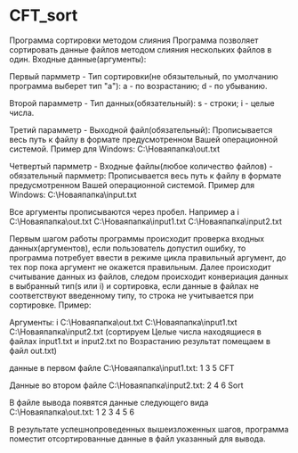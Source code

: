 # CFT_sort
Программа сортировки методом слияния
Программа позволяет сортировать данные файлов методом слияния нескольких файлов в один.
Входные данные(аргументы):

Первый пармметр - Тип сортировки(не обязытельный, по умолчанию программа выберет тип "а"):
a - по возрастанию;
d - по убыванию.

Второй парамметр - Тип данных(обязательный):
s - строки;
i - целые числа.

Третий парамметр - Выходной файл(обязательный):
Прописывается весь путь к файлу в формате предусмотренном Вашей операционной системой.
Пример для Windows: C:\Новаяпапка\out.txt

Четвертый пармметр - Входные файлы(любое количество файлов) - обязательный пармметр:
Прописывается весь путь к файлу в формате предусмотренном Вашей операционной системой.
Пример для Windows: C:\Новаяпапка\input.txt

Все аргументы прописываются через пробел. Например
a i C:\Новаяпапка\out.txt C:\Новаяпапка\input1.txt C:\Новаяпапка\input2.txt

Первым шагом работы программы происходит проверка входных данных(аргументов), если пользователь допустил ошибку, то программа потребует 
ввести в режиме цикла правильный аргумент, до тех пор пока аргумент не окажется правильным. Далее происходит считывание данных из файлов,
следом происходит конвериация данных в выбранный тип(s или i) и сортировка, если данные в файлах не соответствуют введенному типу, то строка не учитывается 
при сортировке. Пример: 

Аргументы:
i C:\Новаяпапка\out.txt C:\Новаяпапка\input1.txt C:\Новаяпапка\input2.txt 
(сортируем Целые числа находящиеся в файлах input1.txt и input2.txt по Возрастанию результат помещаем в файл out.txt)

данные в первом файле C:\Новаяпапка\input1.txt: 
1
3
5
CFT

Данные во втором файле C:\Новаяпапка\input2.txt:
2
4
6
Sort

В файле вывода появятся данные следующего вида C:\Новаяпапка\out.txt:
1
2
3
4
5
6

В результате успешнопроведенных вышеизложенных шагов, программа поместит отсортированные данные в файл указанный для вывода.

